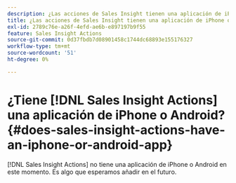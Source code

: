 ```yaml
---
description: ¿Las acciones de Sales Insight tienen una aplicación de iPhone o Android? - Documentos de Marketo - Documentación del producto
title: ¿Las acciones de Sales Insight tienen una aplicación de iPhone o Android?
exl-id: 2789c76e-a26f-4efd-ae6b-e897197b9f55
feature: Sales Insight Actions
source-git-commit: 0d37fbdb7d08901458c1744dc68893e155176327
workflow-type: tm+mt
source-wordcount: '51'
ht-degree: 0%

---
```


# ¿Tiene [!DNL Sales Insight Actions] una aplicación de iPhone o Android? {#does-sales-insight-actions-have-an-iphone-or-android-app}

[!DNL Sales Insight Actions] no tiene una aplicación de iPhone o Android en este momento. Es algo que esperamos añadir en el futuro.
